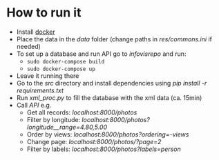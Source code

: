 # How to run it

- Install [docker](https://www.docker.com/get-started) 
- Place the data in the *data* folder (change paths in *res/commons.ini* if needed)
- To set up a database and run API go to *infovisrepo* and run: 
  - ```sudo docker-compose build```
  - ```sudo docker-compose up```
- Leave it running there 
- Go to the *src* directory and install dependencies using *pip install -r requirements.txt* 
- Run *xml_proc.py* to fill the database with the xml data (ca. 15min)
- Call *API* e.g.
  - Get all records: *localhost:8000/photos*
  - Filter by longitude: *localhost:8000/photos?longitude__range=4.80,5.00*
  - Order by views: *localhost:8000/photos?ordering=-views*
  - Change page: *localhost:8000/photos/?page=2*
  - Filter by labels: *localhost:8000/photos?labels=person*
